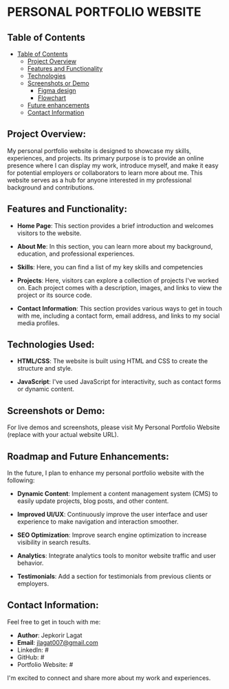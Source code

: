 # PERSONAL PORTFOLIO WEBSITE

## Table of Contents

- [Table of Contents](#table-of-contents)
  - [Project Overview](#project-overview)
  - [Features and Functionality](#features-and-functionality)
  - [Technologies](#technologies)
  - [Screenshots or Demo](#screenshots-or-demo)
     - [Figma design](#figma-design)
     - [Flowchart](#flowchart)
  - [Future enhancements](#future-enhancements)
  - [Contact Information](#contact-information)

## Project Overview:

My personal portfolio website is designed to showcase my skills, experiences, and projects. Its primary purpose is to provide an online presence where I can display my work, introduce myself, and make it easy for potential employers or collaborators to learn more about me. This website serves as a hub for anyone interested in my professional background and contributions.

## Features and Functionality:

- **Home Page**: This section provides a brief introduction and welcomes visitors to the website.

- **About Me**: In this section, you can learn more about my background, education, and professional experiences.

- **Skills**: Here, you can find a list of my key skills and competencies

- **Projects**: Here, visitors can explore a collection of projects I've worked on. Each project comes with a description, images, and links to view the project or its source code.

- **Contact Information**: This section provides various ways to get in touch with me, including a contact form, email address, and links to my social media profiles.

## Technologies Used:

- **HTML/CSS**: The website is built using HTML and CSS to create the structure and style.

- **JavaScript**: I've used JavaScript for interactivity, such as contact forms or dynamic content.


## Screenshots or Demo:

For live demos and screenshots, please visit My Personal Portfolio Website (replace with your actual website URL).

## Roadmap and Future Enhancements:

In the future, I plan to enhance my personal portfolio website with the following:

- **Dynamic Content**: Implement a content management system (CMS) to easily update projects, blog posts, and other content.

- **Improved UI/UX**: Continuously improve the user interface and user experience to make navigation and interaction smoother.

- **SEO Optimization**: Improve search engine optimization to increase visibility in search results.

- **Analytics**: Integrate analytics tools to monitor website traffic and user behavior.

- **Testimonials**: Add a section for testimonials from previous clients or employers.
 

## Contact Information:

Feel free to get in touch with me:

- **Author**: Jepkorir Lagat
- **Email**: jlagat007@gmail.com
- LinkedIn: #
- GitHub: #
- Portfolio Website: #

I'm excited to connect and share more about my work and experiences.